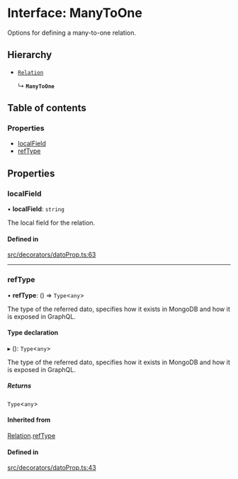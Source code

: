 # Interface: ManyToOne

Options for defining a many-to-one relation.

## Hierarchy

- [`Relation`](Relation.md)

  ↳ **`ManyToOne`**

## Table of contents

### Properties

- [localField](ManyToOne.md#localfield)
- [refType](ManyToOne.md#reftype)

## Properties

### localField

• **localField**: `string`

The local field for the relation.

#### Defined in

[src/decorators/datoProp.ts:63](https://github.com/choresh/nestjs-query-simple/blob/main/packages/nestjs-query-simple/src/decorators/datoProp.ts#L63)

___

### refType

• **refType**: () => `Type`\<`any`\>

The type of the referred dato, specifies how it exists in MongoDB and how it is exposed in GraphQL.

#### Type declaration

▸ (): `Type`\<`any`\>

The type of the referred dato, specifies how it exists in MongoDB and how it is exposed in GraphQL.

##### Returns

`Type`\<`any`\>

#### Inherited from

[Relation](Relation.md).[refType](Relation.md#reftype)

#### Defined in

[src/decorators/datoProp.ts:43](https://github.com/choresh/nestjs-query-simple/blob/main/packages/nestjs-query-simple/src/decorators/datoProp.ts#L43)
